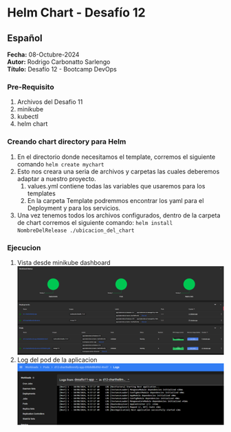 #  Helm Chart - Desafío 12

## Español

**Fecha:** 08-Octubre-2024  
**Autor:** Rodrigo Carbonatto Sarlengo  
**Título:** Desafío 12 - Bootcamp DevOps

### Pre-Requisito
1. Archivos del Desafio 11
2. minikube
3. kubectl
4. helm chart

### Creando chart directory para Helm
1. En el directorio donde necesitamos el template, corremos el siguiente comando `helm create mychart`
2. Esto nos creara una seria de archivos y carpetas las cuales deberemos adaptar a nuestro proyecto. 
    1. values.yml contiene todas las variables que usaremos para los templates
    2. En la carpeta Template podremmos encontrar los yaml para el Deployment y para los servicios. 
3. Una vez tenemos todos los archivos configurados, dentro de la carpeta de chart corremos el siguiente comando: `helm install NombreDelRelease ./ubicacion_del_chart`

### Ejecucion
1. Vista desde minikube dashboard ![Workload](./ScreenCapture/1.%20Dashboard_workload.png)
2. Log del pod de la aplicacion ![Log App](./ScreenCapture/2.%20Log%20App.png)



 